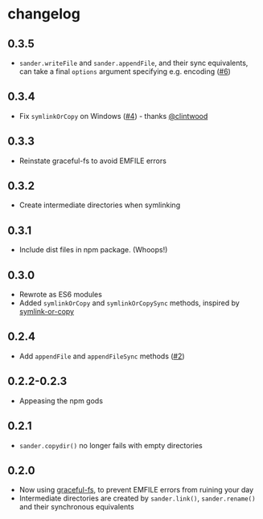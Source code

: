 # changelog

## 0.3.5

* `sander.writeFile` and `sander.appendFile`, and their sync equivalents, can take a final `options` argument specifying e.g. encoding ([#6](https://github.com/Rich-Harris/sander/pull/6))

## 0.3.4

* Fix `symlinkOrCopy` on Windows ([#4](https://github.com/Rich-Harris/sander/pull/4)) - thanks [@clintwood](https://github.com/clintwood)

## 0.3.3

* Reinstate graceful-fs to avoid EMFILE errors

## 0.3.2

* Create intermediate directories when symlinking

## 0.3.1

* Include dist files in npm package. (Whoops!)

## 0.3.0

* Rewrote as ES6 modules
* Added `symlinkOrCopy` and `symlinkOrCopySync` methods, inspired by [symlink-or-copy](https://github.com/broccolijs/node-symlink-or-copy)

## 0.2.4

* Add `appendFile` and `appendFileSync` methods ([#2](https://github.com/Rich-Harris/sander/issues/2))

## 0.2.2-0.2.3

* Appeasing the npm gods

## 0.2.1

* `sander.copydir()` no longer fails with empty directories

## 0.2.0

* Now using [graceful-fs](https://github.com/isaacs/node-graceful-fs), to prevent EMFILE errors from ruining your day
* Intermediate directories are created by `sander.link()`, `sander.rename()` and their synchronous equivalents
